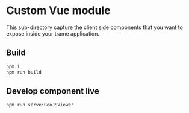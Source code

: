 # Custom Vue module

This sub-directory capture the client side components that you want to expose inside your trame application.

## Build

```bash
npm i
npm run build
```

## Develop component live

```bash
npm run serve:GeoJSViewer
```
